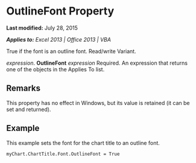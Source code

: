 
# OutlineFont Property

 **Last modified:** July 28, 2015

 _**Applies to:** Excel 2013 | Office 2013 | VBA_

True if the font is an outline font. Read/write Variant.

 _expression_. **OutlineFont**
 _expression_ Required. An expression that returns one of the objects in the Applies To list.

## Remarks

This property has no effect in Windows, but its value is retained (it can be set and returned).


## Example

This example sets the font for the chart title to an outline font.


```
myChart.ChartTitle.Font.OutlineFont = True
```

